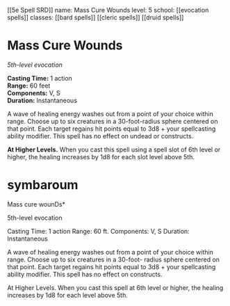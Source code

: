 [[5e Spell SRD]]
name: Mass Cure Wounds
level: 5
school: [[evocation spells]]
classes: [[bard spells]]
         [[cleric spells]]
         [[druid spells]]

# Mass Cure Wounds 
_5th-level evocation_ 

**Casting Time:** 1 action    
**Range:** 60 feet    
**Components:** V, S    
**Duration:** Instantaneous 

A wave of healing energy washes out from a point of your choice within range. Choose up to six creatures in a 30-foot-radius sphere centered on that point. Each target regains hit points equal to 3d8 + your spellcasting ability modifier. This spell has no effect on undead or constructs. 

**At Higher Levels.** When you cast this spell using a spell slot of 6th level or higher, the healing increases by 1d8 for each slot level above 5th. 

# symbaroum

Mass cure wounDs*

5th-level evocation

Casting Time: 1 action Range: 60 ft. Components: V, S Duration: Instantaneous

A wave of healing energy washes out from a point of your choice within range. Choose up to six creatures in a 30-foot- radius sphere centered on that point. Each target regains hit points equal to 3d8 + your spellcasting ability modifier. This spell has no effect on constructs.

At Higher Levels. When you cast this spell at 6th level or higher, the healing increases by 1d8 for each level above 5th.